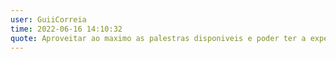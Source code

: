```yaml
---
user: GuiiCorreia
time: 2022-06-16 14:10:32
quote: Aproveitar ao maximo as palestras disponiveis e poder ter a experiencia de conversar com pessoas que estao no mercado de trabalho, criar novos networks com pessoas que tem o mesmo interesse profissional que você
---
```


